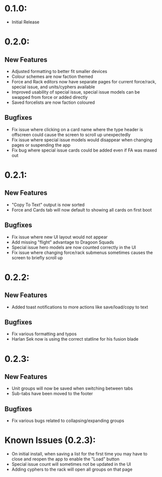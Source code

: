 # 0.1.0:
 - Initial Release

# 0.2.0:
 ## New Features
 - Adjusted formatting to better fit smaller devices
 - Colour schemes are now faction themed
 - Force and Rack editors now have separate pages for current force/rack, special issue, and units/cyphers available
 - Improved usability of special issue, special issue models can be swapped from force or added directly
 - Saved forcelists are now faction coloured
 ## Bugfixes
 - Fix issue where clicking on a card name where the type header is offscreen could cause the screen to scroll up unexpectedly
 - Fix issue where special issue models would disappear when changing pages or suspending the app
 - Fix bug where special issue cards could be added even if FA was maxed out

 # 0.2.1:
 ## New Features
 - "Copy To Text" output is now sorted
 - Force and Cards tab will now default to showing all cards on first boot
 ## Bugfixes
 - Fix issue where new UI layout would not appear
 - Add missing "flight" advantage to Dragoon Squads
 - Special issue hero models are now counted correctly in the UI
 - Fix issue where changing force/rack submenus sometimes causes the screen to briefly scroll up

 # 0.2.2:
 ## New Features
 - Added toast notifications to more actions like save/load/copy to text
 ## Bugfixes
 - Fix various formatting and typos
 - Harlan Sek now is using the correct statline for his fusion blade

 # 0.2.3:
 ## New Features
 - Unit groups will now be saved when switching between tabs
 - Sub-tabs have been moved to the footer
 ## Bugfixes
 - Fix various bugs related to collapsing/expanding groups

# Known Issues (0.2.3):
 - On initial install, when saving a list for the first time you may have to close and reopen the app to enable the "Load" button
 - Special issue count will sometimes not be updated in the UI
 - Adding cyphers to the rack will open all groups on that page